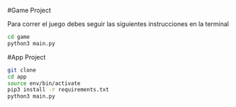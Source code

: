 #Game Project

Para correr el juego debes seguir las siguientes instrucciones en la terminal

```sh
cd game
python3 main.py
```

#App Project

```sh
git clone
cd app
source env/bin/activate
pip3 install -r requirements.txt
python3 main.py
```